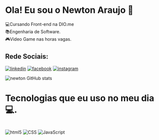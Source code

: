 # Ola! Eu sou o Newton Araujo 👋
💻Cursando Front-end na DIO.me <br>
📚Engenharia de Software.<br>
🎮Video Game nas horas vagas.<br>

## Rede Sociais:
[![linkedin](https://img.shields.io/badge/LinkedIn-0077B5?style=for-the-badge&logo=linkedin&logoColor=white)](https://www.linkedin.com/in/newtondepaulaaraujo-297867256/) [![facebook](https://img.shields.io/badge/Facebook-1877F2?style=for-the-badge&logo=facebook&logoColor=white)](https://www.facebook.com/newton.araujo/) [![instagram](https://img.shields.io/badge/Instagram-E4405F?style=for-the-badge&logo=instagram&logoColor=white)](https://www.instagram.com/newtonaraujo_of/)

![newton GitHub stats](https://github-readme-stats.vercel.app/api?username=newton-araujo&show_icons=true&theme=dracula)


# Tecnologias que eu uso no meu dia 💻.
<div style= "display: inline-block; margin-right: 10px;"><br>
    <img alt="html5" src="https://img.shields.io/badge/HTML5-E34F26?style=for-the-badge&logo=html5&logoColor=white"/>
    <img alt="CSS" src="https://img.shields.io/badge/CSS3-1572B6?style=for-the-badge&logo=css3&logoColor=white"/>
    <img alt="JavaScript" src="https://img.shields.io/badge/JavaScript-F7DF1E?style=for-the-badge&logo=javascript&logoColor=black"/>
</div>
<br><br>
